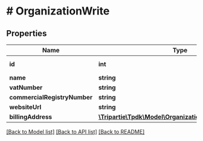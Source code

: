 # # OrganizationWrite

## Properties

Name | Type | Description | Notes
------------ | ------------- | ------------- | -------------
**id** | **int** |  | [optional] [readonly]
**name** | **string** |  |
**vatNumber** | **string** |  |
**commercialRegistryNumber** | **string** |  |
**websiteUrl** | **string** |  | [optional]
**billingAddress** | [**\Tripartie\Tpdk\Model\OrganizationWriteBillingAddress**](OrganizationWriteBillingAddress.md) |  | [optional]

[[Back to Model list]](../../README.md#models) [[Back to API list]](../../README.md#endpoints) [[Back to README]](../../README.md)
